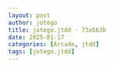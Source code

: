 ```yaml
---
layout: post
author: jotego
title: jotego.jtdd - 73a563b
date: 2025-01-17
categories: [Arcade, jtdd]
tags: [jotego.jtdd]
---
```


